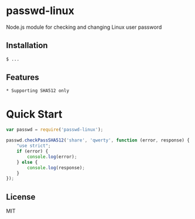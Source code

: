 # passwd-linux
Node.js module for checking and changing Linux user password

## Installation
```bash
$ ...
```

## Features

    * Supporting SHA512 only

# Quick Start
```js
var passwd = require('passwd-linux');

passwd.checkPassSHA512('share', 'qwerty', function (error, response) {
    "use strict";
    if (error) {
        console.log(error);
    } else {
        console.log(response);
    }
});
```

## License

MIT